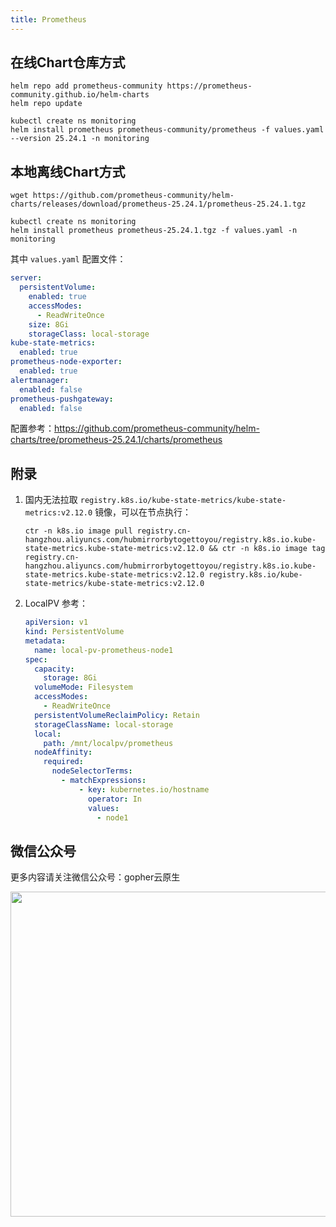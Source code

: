 ```yaml
---
title: Prometheus
---
```


## 在线Chart仓库方式

```shell
helm repo add prometheus-community https://prometheus-community.github.io/helm-charts
helm repo update
```

```shell
kubectl create ns monitoring
helm install prometheus prometheus-community/prometheus -f values.yaml --version 25.24.1 -n monitoring
```

## 本地离线Chart方式

```shell
wget https://github.com/prometheus-community/helm-charts/releases/download/prometheus-25.24.1/prometheus-25.24.1.tgz
```

```shell
kubectl create ns monitoring
helm install prometheus prometheus-25.24.1.tgz -f values.yaml -n monitoring
```

其中 `values.yaml` 配置文件：

```yaml
server:
  persistentVolume:
    enabled: true
    accessModes:
      - ReadWriteOnce
    size: 8Gi
    storageClass: local-storage
kube-state-metrics:
  enabled: true
prometheus-node-exporter:
  enabled: true
alertmanager:
  enabled: false
prometheus-pushgateway:
  enabled: false
```

配置参考：https://github.com/prometheus-community/helm-charts/tree/prometheus-25.24.1/charts/prometheus

## 附录

1. 国内无法拉取 `registry.k8s.io/kube-state-metrics/kube-state-metrics:v2.12.0` 镜像，可以在节点执行：

   ```shell
   ctr -n k8s.io image pull registry.cn-hangzhou.aliyuncs.com/hubmirrorbytogettoyou/registry.k8s.io.kube-state-metrics.kube-state-metrics:v2.12.0 && ctr -n k8s.io image tag registry.cn-hangzhou.aliyuncs.com/hubmirrorbytogettoyou/registry.k8s.io.kube-state-metrics.kube-state-metrics:v2.12.0 registry.k8s.io/kube-state-metrics/kube-state-metrics:v2.12.0
   ```

2. LocalPV 参考：

    ```yaml
    apiVersion: v1
    kind: PersistentVolume
    metadata:
      name: local-pv-prometheus-node1
    spec:
      capacity:
        storage: 8Gi
      volumeMode: Filesystem
      accessModes:
        - ReadWriteOnce
      persistentVolumeReclaimPolicy: Retain
      storageClassName: local-storage
      local:
        path: /mnt/localpv/prometheus
      nodeAffinity:
        required:
          nodeSelectorTerms:
            - matchExpressions:
                - key: kubernetes.io/hostname
                  operator: In
                  values:
                    - node1
    ```

## 微信公众号

更多内容请关注微信公众号：gopher云原生

<img src="https://github.com/user-attachments/assets/ea93572c-6c05-4751-bde7-35a58fe083f1" width="520px" />
